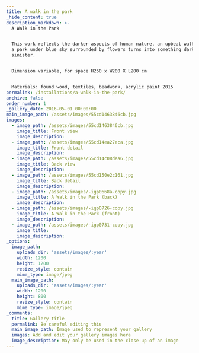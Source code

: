 ```yaml
---
title: A walk in the park
_hide_content: true
description_markdown: >-
  A Walk in the Park


  This work reflects the darker aspects of human nature, an upbeat walk through
  a park under blue sky surrounded by flowers turns into something dark and
  sinister.


  Dimension variable, for space H250 x W200 X L200 cm


  Materials: found wood, textiles, beadwork, acrylic paint 2015
permalink: /installations/a-walk-in-the-park/
archive: false
order_number: 1
_gallery_date: 2016-05-01 00:00:00
main_image_path: /assets/images/55cd1463846cb.jpg
images:
  - image_path: /assets/images/55cd1463846cb.jpg
    image_title: Front view
    image_description:
  - image_path: /assets/images/55cd14ea27eca.jpg
    image_title: Front detail
    image_description:
  - image_path: /assets/images/55cd14c08dea6.jpg
    image_title: Back view
    image_description:
  - image_path: /assets/images/55cd150e2c161.jpg
    image_title: Back detail
    image_description:
  - image_path: /assets/images/-igp0668a-copy.jpg
    image_title: A Walk in the Park (back)
    image_description:
  - image_path: /assets/images/-igp0726-copy.jpg
    image_title: A Walk in the Park (front)
    image_description:
  - image_path: /assets/images/-igp0731-copy.jpg
    image_title:
    image_description:
_options:
  image_path:
    uploads_dir: 'assets/images/:year'
    width: 1200
    height: 1200
    resize_style: contain
    mime_type: image/jpeg
  main_image_path:
    uploads_dir: 'assets/images/:year'
    width: 1200
    height: 800
    resize_style: contain
    mime_type: image/jpeg
_comments:
  title: Gallery title
  permalink: Be careful editing this
  main_image_path: Image used to represent your gallery
  images: Add and edit your gallery images here
  image_description: May only be used in the close up of an image
---
```


